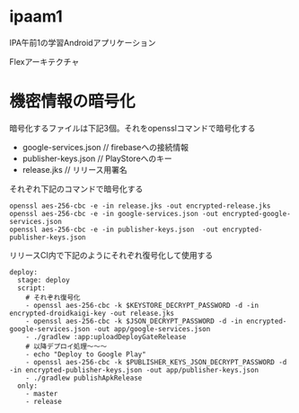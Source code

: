 # ipaam1
IPA午前1の学習Androidアプリケーション

Flexアーキテクチャ

# 機密情報の暗号化
暗号化するファイルは下記3個。それをopensslコマンドで暗号化する
- google-services.json // firebaseへの接続情報
- publisher-keys.json // PlayStoreへのキー
- release.jks // リリース用署名

それぞれ下記のコマンドで暗号化する
```
openssl aes-256-cbc -e -in release.jks -out encrypted-release.jks
openssl aes-256-cbc -e -in google-services.json -out encrypted-google-services.json
openssl aes-256-cbc -e -in publisher-keys.json  -out encrypted-publisher-keys.json
```

リリースCI内で下記のようにそれぞれ復号化して使用する
```
deploy:
  stage: deploy
  script:
    # それぞれ復号化
    - openssl aes-256-cbc -k $KEYSTORE_DECRYPT_PASSWORD -d -in encrypted-droidkaigi-key -out release.jks
    - openssl aes-256-cbc -k $JSON_DECRYPT_PASSWORD -d -in encrypted-google-services.json -out app/google-services.json
    - ./gradlew :app:uploadDeployGateRelease
    # 以降デプロイ処理～～～
    - echo "Deploy to Google Play"
    - openssl aes-256-cbc -k $PUBLISHER_KEYS_JSON_DECRYPT_PASSWORD -d -in encrypted-publisher-keys.json -out app/publisher-keys.json
    - ./gradlew publishApkRelease
  only:
    - master
    - release
```
